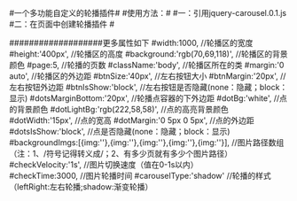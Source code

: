 #一个多功能自定义的轮播插件#
#使用方法：#
#一：引用jquery-carousel.0.1.js
#二：在页面中创建轮播插件
#<script>
#	$("#main").myCarousel({
#		className:"#main",		/*必填属性，其它属性可选填*/
#		margin:"50px 0 0 0",
#		backgroundImgs:[{img:'img\/t1.jpg'},{img:'img\/t2.jpg'},{img:'img\/t3.jpg'},{img:'img\/t4.jpg'},{img:'img\/t5.jpg'}]
#	});
#</script>


###################更多属性如下
#width:1000,		//轮播区的宽度
#height:'400px',	//轮播区的高度
#background:'rgb(70,69,118)',	//轮播区的背景颜色
#page:5,		//轮播的页数
#className:'body',	//轮播区所在的类
#margin:'0 auto',	//轮播区的外边距
#btnSize:'40px',		//左右按钮大小
#btnMargin:'20px',	//左右按钮外边距
#btnIsShow:'block',	//左右按钮是否隐藏(none：隐藏；block：显示)
#dotsMarginBottom:'20px',	//轮播点容器的下外边距
#dotBg:'white',	//点的背景颜色
#dotLightBg:'rgb(222,58,58)',	//点的高亮背景颜色
#dotWidth:'15px',	//点的宽高
#dotMargin:'0 5px 0 5px',	//点的外边距
#dotsIsShow:'block',	//点是否隐藏(none：隐藏；block：显示)
#backgroundImgs:[{img:''},{img:''},{img:''},{img:''},{img:''}],	//图片路径数组（注：1、/符号记得转义成\/；2、有多少页就有多少个图片路径）
#checkVelocity:'1s',	//图片切换速度（值在0-1s以内）	
#checkTime:3000,		//图片轮播时间
#carouselType:'shadow'	//轮播的样式（leftRight:左右轮播;shadow:渐变轮播）
